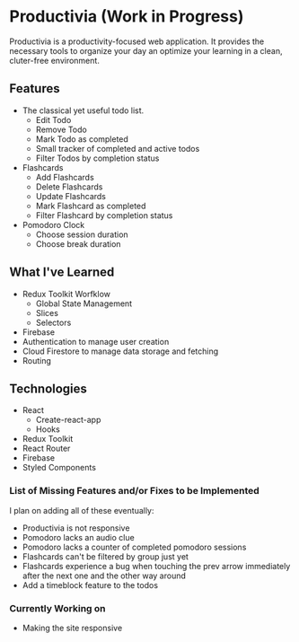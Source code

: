 # Productivia (Work in Progress)
Productivia is a productivity-focused web application. It provides the necessary tools to organize your day an optimize your learning in a clean, cluter-free environment.

## Features
* The classical yet useful todo list.
  * Edit Todo
  * Remove Todo
  * Mark Todo as completed
  * Small tracker of completed and active todos
  * Filter Todos by completion status
* Flashcards
  * Add Flashcards
  * Delete Flashcards
  * Update Flashcards
  * Mark Flashcard as completed
  * Filter Flashcard by completion status
* Pomodoro Clock
  * Choose session duration
  * Choose break duration

## What I've Learned
* Redux Toolkit Worfklow
  * Global State Management
  * Slices
  * Selectors
* Firebase
 * Authentication to manage user creation
 * Cloud Firestore to manage data storage and fetching
* Routing

## Technologies
* React
  * Create-react-app
  * Hooks
* Redux Toolkit
* React Router
* Firebase
* Styled Components
  
### List of Missing Features and/or Fixes to be Implemented
I plan on adding all of these eventually:
* Productivia is not responsive
* Pomodoro lacks an audio clue
* Pomodoro lacks a counter of completed pomodoro sessions
* Flashcards can't be filtered by group just yet
* Flashcards experience a bug when touching the prev arrow immediately after the next one and the other way around
* Add a timeblock feature to the todos

### Currently Working on
* Making the site responsive

